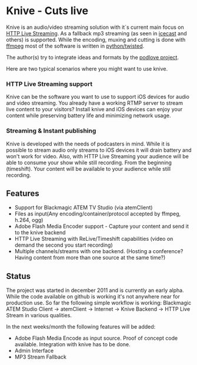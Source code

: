 Knive - Cuts live
=================

Knive is an audio/video streaming solution with it´s current main focus on [HTTP Live Streaming](http://tools.ietf.org/html/draft-pantos-http-live-streaming-08). As a fallback mp3 streaming (as seen in [icecast](http://en.wikipedia.org/wiki/Icecast) and others) is supported.
While the encoding, muxing and cutting is done with [ffmpeg](http://en.wikipedia.org/wiki/Ffmpeg) most of the software is written in [python/twisted](http://twistedmatrix.com/trac/).

The author(s) try to integrate ideas and formats by the [podlove project](http://www.podlove.org).


Here are two typical scenarios where you might want to use knive.

### HTTP Live Streaming support
Knive can be the software you want to use to support iOS devices for audio and video streaming. You already have a working RTMP server to stream live content to your visitors? Install knive and iOS devices can enjoy your content while preserving battery life and minimizing network usage.


### Streaming & Instant publishing
Knive is developed with the needs of podcasters in mind. While it is possible to stream audio only streams to iOS devices it will drain battery and won't work for video. Also, with HTTP Live Streaming your audience will be able to consume your show while still recording. From the beginning (timeshift).
Your content will be available to your audience while still recording.


Features
--------

* Support for Blackmagic ATEM TV Studio (via atemClient)
* Files as input(Any encoding/container/protocol accepted by ffmpeg, h.264, ogg)
* Adobe Flash Media Encoder support - Capture your content and send it to the knive backend
* HTTP Live Streaming with ReLive/Timeshift capabilities (video on demand the second you start recording)
* Multiple channels/streams with one backend. (Hosting a conference? Having content from more than one source at the same time?)



Status
------
The project was started in december 2011 and is currently an early alpha. While the code available on github is working it's not anywhere near for production use.
So far the following simple workflow is working:
Blackmagic ATEM Studio Client -> atemClient -> Internet -> Knive Backend -> HTTP Live Stream in various qualities.

In the next weeks/month the following features will be added:

* Adobe Flash Media Encode as input source. Proof of concept code available. Integration with knive has to be done.
* Admin Interface
* MP3 Stream Fallback



